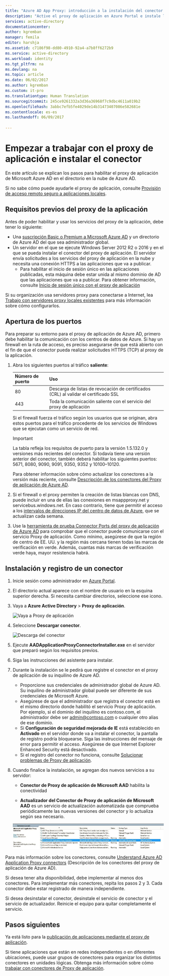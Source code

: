 ```yaml
---
title: "Azure AD App Proxy: introducción a la instalación del conector | Microsoft Docs"
description: "Active el proxy de aplicación en Azure Portal e instale los conectores del proxy inverso."
services: active-directory
documentationcenter: 
author: kgremban
manager: femila
editor: harshja
ms.assetid: c7186f98-dd80-4910-92a4-a7b8ff6272b9
ms.service: active-directory
ms.workload: identity
ms.tgt_pltfrm: na
ms.devlang: na
ms.topic: article
ms.date: 06/02/2017
ms.author: kgremban
ms.custom: it-pro
ms.translationtype: Human Translation
ms.sourcegitcommit: 245ce9261332a3d36a36968f7c9dbc4611a019b2
ms.openlocfilehash: 3abbc7efb5fe4029de14b31473407086e582681e
ms.contentlocale: es-es
ms.lasthandoff: 06/09/2017

---
```


# <a name="get-started-with-application-proxy-and-install-the-connector"></a>Empezar a trabajar con el proxy de aplicación e instalar el conector
En este artículo se explican los pasos para habilitar el proxy de aplicación de Microsoft Azure AD en el directorio en la nube de Azure AD.

Si no sabe cómo puede ayudarle el proxy de aplicación, consulte [Provisión de acceso remoto seguro a aplicaciones locales](active-directory-application-proxy-get-started.md).

## <a name="application-proxy-prerequisites"></a>Requisitos previos del proxy de la aplicación
Antes de poder habilitar y usar los servicios del proxy de la aplicación, debe tener lo siguiente:

* Una [suscripción Basic o Premium a Microsoft Azure AD](active-directory-editions.md) y un directorio de Azure AD del que sea administrador global.
* Un servidor en el que se ejecute Windows Server 2012 R2 o 2016 y en el que se pueda instalar el conector del proxy de aplicación. El servidor envía solicitudes a los servicios del proxy de aplicación en la nube y necesita una conexión HTTPS a las aplicaciones que va a publicar.
  * Para habilitar el inicio de sesión único en las aplicaciones publicadas, esta máquina debe estar unida al mismo dominio de AD que las aplicaciones que va a publicar. Para obtener información, consulte [Inicio de sesión único con el proxy de aplicación](active-directory-application-proxy-sso-using-kcd.md)

Si su organización usa servidores proxy para conectarse a Internet, lea [Trabajo con servidores proxy locales existentes](application-proxy-working-with-proxy-servers.md) para más información sobre cómo configurarlos.

## <a name="open-your-ports"></a>Apertura de los puertos

Para preparar su entorno para el proxy de aplicación de Azure AD, primero debe habilitar la comunicación con los centros de datos de Azure. Si hay un firewall en la ruta de acceso, es preciso asegurarse de que está abierto con el fin de que el conector pueda realizar solicitudes HTTPS (TCP) al proxy de la aplicación.

1. Abra los siguientes puertos al tráfico **saliente**:

   | Número de puerto | Uso |
   | --- | --- |
   | 80 | Descarga de listas de revocación de certificados (CRL) al validar el certificado SSL |
   | 443 | Toda la comunicación saliente con el servicio del proxy de aplicación |

   Si el firewall fuerza el tráfico según los usuarios que se originan, abra estos puertos para el tráfico procedente de  los servicios de Windows que se ejecutan como un servicio de red.

   > [!IMPORTANT]
   > La tabla refleja los requisitos de puerto para la versión 1.5.132.0 y versiones más recientes del conector. Si todavía tiene una versión anterior del conector, también deberá habilitar los siguientes puertos: 5671, 8080, 9090, 9091, 9350, 9352 y 10100–10120.
   >
   >Para obtener información sobre cómo actualizar los conectores a la versión más reciente, consulte [Descripción de los conectores del Proxy de aplicación de Azure AD](application-proxy-understand-connectors.md#automatic-updates).

2. Si el firewall o el proxy permiten la creación de listas blancas con DNS, puede incluir en una de ellas las conexiones en msappproxy.net y servicebus.windows.net. En caso contrario, tiene que permitir el acceso a los [intervalos de direcciones IP del centro de datos de Azure](https://www.microsoft.com/download/details.aspx?id=41653), que se actualizan cada semana.

3. Use la [herramienta de prueba Connector Ports del proxy de aplicación de Azure AD](https://aadap-portcheck.connectorporttest.msappproxy.net/) para comprobar que el conector puede comunicarse con el servicio Proxy de aplicación. Como mínimo, asegúrese de que la región de centro de EE. UU. y la región más cercana tienen todas las marcas de verificación en verde. Además, cuantas más marcas de verificación verde haya, mayor resistencia habrá.

## <a name="install-and-register-a-connector"></a>Instalación y registro de un conector
1. Inicie sesión como administrador en [Azure Portal](https://portal.azure.com/).
2. El directorio actual aparece con el nombre de usuario en la esquina superior derecha. Si necesita cambiar directorios, seleccione ese icono.
3. Vaya a **Azure Active Directory** > **Proxy de aplicación**.

   ![Vaya a Proxy de aplicación](./media/active-directory-application-proxy-enable/app_proxy_navigate.png)

4. Seleccione **Descargar conector**.

   ![Descarga del conector](./media/active-directory-application-proxy-enable/download_connector.png)

4. Ejecute **AADApplicationProxyConnectorInstaller.exe** en el servidor que preparó según los requisitos previos.
5. Siga las instrucciones del asistente para instalar.
6. Durante la instalación se le pedirá que registre el conector en el proxy de aplicación de su inquilino de Azure AD.

   * Proporcione sus credenciales de administrador global de Azure AD. Su inquilino de administrador global puede ser diferente de sus credenciales de Microsoft Azure.
   * Asegúrese de que el administrador que registra el conector está en el mismo directorio donde habilitó el servicio Proxy de aplicación. Por ejemplo, si el dominio del inquilino es contoso.com, el administrador debe ser admin@contoso.com o cualquier otro alias de ese dominio.
   * Si **Configuración de seguridad mejorada de IE** está establecido en **Activado** en el servidor donde va a instalar el conector, la pantalla de registro podría bloquearse. Siga las instrucciones del mensaje de error para permitir el acceso. Asegúrese de que Internet Explorer Enhanced Security está desactivado.
   * Si el registro del conector no funciona, consulte [Solucionar problemas de Proxy de aplicación](active-directory-application-proxy-troubleshoot.md).  
7. Cuando finalice la instalación, se agregan dos nuevos servicios a su servidor:

   * **Conector de Proxy de aplicación de Microsoft AAD** habilita la conectividad

   * **Actualizador del Conector de Proxy de aplicación de Microsoft AAD** es un servicio de actualización automatizada que comprueba periódicamente las nuevas versiones del conector y lo actualiza según sea necesario.

   ![Servicios de conector del proxy de la aplicación (captura de pantalla)](./media/active-directory-application-proxy-enable/app_proxy_services.png)

Para más información sobre los conectores, consulte [Understand Azure AD Application Proxy connectors](application-proxy-understand-connectors.md) (Descripción de los conectores del proxy de aplicación de Azure AD).

Si desea tener alta disponibilidad, debe implementar al menos dos conectores. Para implementar más conectores, repita los pasos 2 y 3. Cada conector debe estar registrado de manera independiente.

Si desea desinstalar el conector, desinstale el servicio de conector y el servicio de actualizador. Reinicie el equipo para quitar completamente el servicio.

## <a name="next-steps"></a>Pasos siguientes
Ya está listo para la [publicación de aplicaciones mediante el proxy de aplicación](application-proxy-publish-azure-portal.md).

Si tiene aplicaciones que están en redes independientes o en diferentes ubicaciones, puede usar grupos de conectores para organizar los distintos conectores en unidades lógicas. Obtenga más información sobre cómo [trabajar con conectores de Proxy de aplicación](active-directory-application-proxy-connectors-azure-portal.md).

